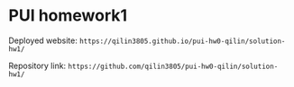 # PUI homework1

Deployed website: `https://qilin3805.github.io/pui-hw0-qilin/solution-hw1/`

Repository link: `https://github.com/qilin3805/pui-hw0-qilin/solution-hw1/`